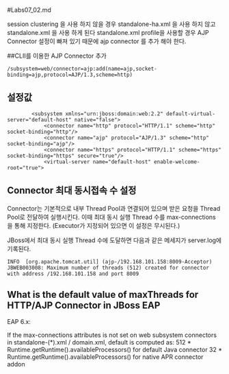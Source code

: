 #Labs07_02.md

session clustering 을 사용 하지 않을 경우 standalone-ha.xml 을 사용 하지 않고 standalone.xml 을 사용 하게 된다
standalone.xml profile을 사용할 경우 AJP Connector 설정이 빠져 있기 때문에 ajp connector 를 추가 해야 한다.

##CLII를 이용한 AJP Connector 추가

```
/subsystem=web/connector=ajp:add(name=ajp,socket-binding=ajp,protocol=AJP/1.3,scheme=http)
```

## 설정값

```
        <subsystem xmlns="urn:jboss:domain:web:2.2" default-virtual-server="default-host" native="false">
            <connector name="http" protocol="HTTP/1.1" scheme="http" socket-binding="http"/>
            <connector name="ajp" protocol="AJP/1.3" scheme="http" socket-binding="ajp"/>
            <connector name="https" protocol="HTTP/1.1" scheme="https" socket-binding="https" secure="true"/>
            <virtual-server name="default-host" enable-welcome-root="true">

```

## Connector 최대 동시접속 수 설정
Connector는 기본적으로 내부 Thread Pool과 연결되어 있으며 받은 요청을 Thread Pool로 전달하여 실행시킨다.
이때 최대 동시 실행 Thread 수를 max-connections 을 통해 지정한다. (Executor가 지정되어 있으면 이 설정은 무시된다.)
 
JBoss에서 최대 동시 실행 Thread 수에 도달하면 다음과 같은 메세지가 server.log에 기록된다.
```
INFO  [org.apache.tomcat.util] (ajp-/192.168.101.158:8009-Acceptor) JBWEB003008: Maximum number of threads (512) created for connector with address /192.168.101.158 and port 8009
```

## What is the default value of maxThreads for HTTP/AJP Connector in JBoss EAP

EAP 6.x:

If the max-connections attributes is not set on web subsystem connectors in standalone-(*).xml / domain.xml, default is computed as:
512 * Runtime.getRuntime().availableProcessors() for default Java connector
32 * Runtime.getRuntime().availableProcessors() for native APR connector addon
